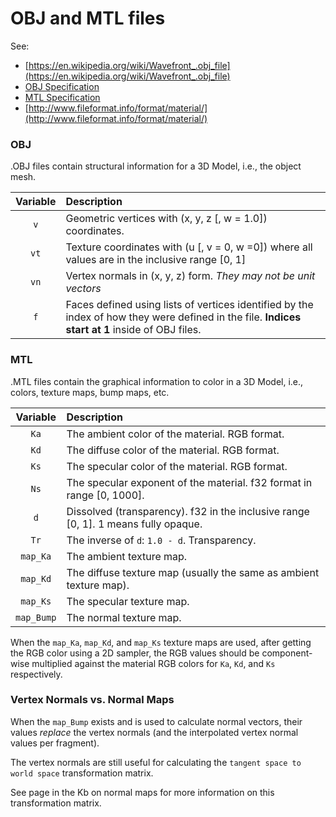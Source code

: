 # OBJ and MTL files

See:
* [https://en.wikipedia.org/wiki/Wavefront_.obj_file](https://en.wikipedia.org/wiki/Wavefront_.obj_file)
* [OBJ Specification](http://www.martinreddy.net/gfx/3d/OBJ.spec)
* [MTL Specification](http://paulbourke.net/dataformats/mtl/)
* [http://www.fileformat.info/format/material/](http://www.fileformat.info/format/material/)


### OBJ
.OBJ files contain structural information for a 3D Model, i.e., the object mesh.

| Variable | Description |
|:---:|:--- |
|`v`| Geometric vertices with (x, y, z [, w = 1.0]) coordinates. |
|`vt`| Texture coordinates with (u [, v = 0, w =0]) where all values are in the inclusive range [0, 1]|
|`vn`| Vertex normals in (x, y, z) form.  *They may not be unit vectors* |
|`f`| Faces defined using lists of vertices identified by the index of how they were defined in the file.  **Indices start at 1** inside of OBJ files.

### MTL
.MTL files contain the graphical information to color in a 3D Model, i.e., colors, texture maps, bump maps, etc.

| Variable | Description |
|:---:|:--- |
|`Ka`| The ambient color of the material. RGB format. |
|`Kd`| The diffuse color of the material. RGB format. |
|`Ks`| The specular color of the material. RGB format. |
|`Ns`| The specular exponent of the material. f32 format in range [0, 1000]. |
|`d`| Dissolved (transparency).  f32 in the inclusive range [0, 1]. 1 means fully opaque. |
|`Tr`| The inverse of `d`: `1.0 - d`.  Transparency.
|`map_Ka`| The ambient texture map.
|`map_Kd`| The diffuse texture map (usually the same as ambient texture map).
|`map_Ks`| The specular texture map.
|`map_Bump`| The normal texture map.


When the `map_Ka`, `map_Kd`, and `map_Ks` texture maps are used, after getting the RGB color using a 2D sampler, the RGB values should be component-wise multiplied against the material RGB colors for `Ka`, `Kd`, and `Ks` respectively.

### Vertex Normals vs. Normal Maps
When the `map_Bump` exists and is used to calculate normal vectors, their values _replace_ the vertex normals (and the interpolated vertex normal values per fragment).

The vertex normals are still useful for calculating the `tangent space to world space` transformation matrix.  

See page in the Kb on normal maps for more information on this transformation matrix.

